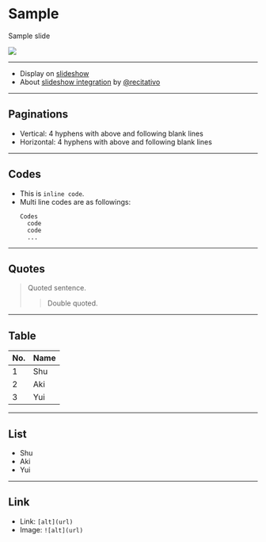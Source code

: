 Sample
======

Sample slide

![](/slides/img/shu-mutow-64.png)

----

* Display on [slideshow](https://shu-mutou.github.io/slideshow.html?md=/slides/sample.md&title=Slideshow&theme=https://shu-mutou.github.io/revealjs-custom-jp.css)
* About [slideshow integration](https://recitativo.github.io/slides.html) by [@recitativo](https://recitativo.github.io)


---

Paginations
-----------

* Vertical: 4 hyphens with above and following blank lines
* Horizontal: 4 hyphens with above and following blank lines

----

Codes
-----

* This is `inline code`.
* Multi line codes are as followings:
  ```
  Codes
    code
    code
    ...
  ```

----

Quotes
------

> Quoted sentence.
>> Double quoted.

---

Table
-----

| No. | Name |
|-----|------|
|   1 | Shu  |
|   2 | Aki  |
|   3 | Yui  |

---

List
-----

* Shu
* Aki
* Yui

---

Link
----

* Link: `[alt](url)`
* Image: `![alt](url)`

